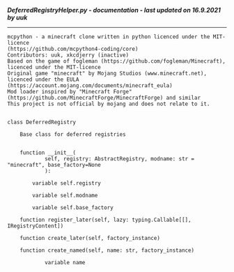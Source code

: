 ***DeferredRegistryHelper.py - documentation - last updated on 16.9.2021 by uuk***
___

    mcpython - a minecraft clone written in python licenced under the MIT-licence 
    (https://github.com/mcpython4-coding/core)
    Contributors: uuk, xkcdjerry (inactive)
    Based on the game of fogleman (https://github.com/fogleman/Minecraft), licenced under the MIT-licence
    Original game "minecraft" by Mojang Studios (www.minecraft.net), licenced under the EULA
    (https://account.mojang.com/documents/minecraft_eula)
    Mod loader inspired by "Minecraft Forge" (https://github.com/MinecraftForge/MinecraftForge) and similar
    This project is not official by mojang and does not relate to it.


    class DeferredRegistry
        
        Base class for deferred registries


        function __init__(
                self, registry: AbstractRegistry, modname: str = "minecraft", base_factory=None
                ):

            variable self.registry

            variable self.modname

            variable self.base_factory

        function register_later(self, lazy: typing.Callable[[], IRegistryContent])

        function create_later(self, factory_instance)

        function create_named(self, name: str, factory_instance)

                variable name